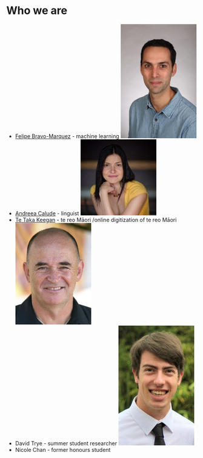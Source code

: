 # Who we are
* [Felipe Bravo-Marquez](https://felipebravom.com/) - machine learning   <img src="../pics/FelipeBravo.jpg" alt="Felipe" width="200"/>
* [Andreea Calude](https://www.calude.net/andreea/) - linguist <img src="../pics/AndreeaCalude.jpg" alt="Andreea" width="200"/>
* [Te Taka Keegan](https://www.cms.waikato.ac.nz/people/tetaka) - te reo Māori /online digitization of te reo Māori <img src="../pics/TeTaka.jpg" alt="TeTaka" width="200"/>
* David Trye - summer student researcher <img src="../pics/DavidTrye.jpg" alt="David" width="200"/>
* Nicole Chan - former honours student 






